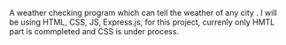 A weather checking program which can tell the weather of any city .
I will be using HTML, CSS, JS, Express.js, for this project, currenly only HMTL part is commpleted and CSS is under process.
